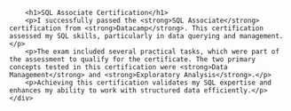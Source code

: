         <h1>SQL Associate Certification</h1>
        <p>I successfully passed the <strong>SQL Associate</strong> certification from <strong>Datacamp</strong>. This certification assessed my SQL skills, particularly in data querying and management.</p>
        <p>The exam included several practical tasks, which were part of the assessment to qualify for the certificate. The two primary concepts tested in this certification were <strong>Data Management</strong> and <strong>Exploratory Analysis</strong>.</p>
        <p>Achieving this certification validates my SQL expertise and enhances my ability to work with structured data efficiently.</p>
    </div>
</body>
</html>
